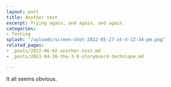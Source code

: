 ```yaml
---
layout: post
title: Another test
excerpt: Trying again, and again, and again
categories:
- Testing
splash: "/uploads/screen-shot-2022-05-27-at-4-12-34-pm.png"
related_pages:
- _posts/2022-06-02-another-test.md
- _posts/2021-04-10-the-3-9-storyboard-technique.md

---
```

It all seems obvious.